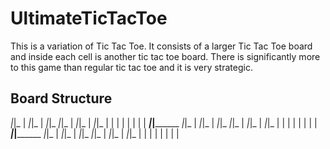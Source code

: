 # UltimateTicTacToe
This is a variation of Tic Tac Toe. It consists of a larger Tic Tac Toe board
and inside each cell is another tic tac toe board. There is significantly more
to this game than regular tic tac toe and it is very strategic. 

## Board Structure

_|_|_  |  _|_|_  |  _|_|_
_|_|_  |  _|_|_  |  _|_|_
 | |   |   | |   |   | |
_______|_________|________
_|_|_  |  _|_|_  |  _|_|_
_|_|_  |  _|_|_  |  _|_|_
 | |   |   | |   |   | |
_______|_________|________
_|_|_  |  _|_|_  |  _|_|_
_|_|_  |  _|_|_  |  _|_|_
 | |   |   | |   |   | |
